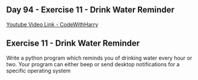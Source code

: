 ## Day 94 - Exercise 11 - Drink Water Reminder

[Youtube Video Link - CodeWithHarry](https://youtu.be/1i4piFhpnm8)

## Exercise 11 - Drink Water Reminder

Write a python program which reminds you of drinking water every hour or two. Your program can either beep or send desktop notifications for a specific operating system
